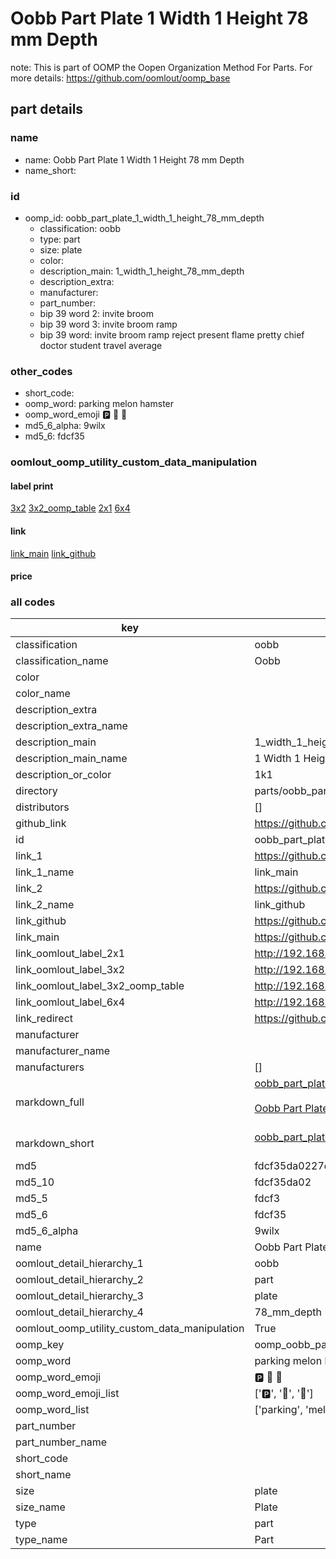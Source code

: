 # Oobb Part Plate 1 Width 1 Height 78 mm Depth  

note: This is part of OOMP the Oopen Organization Method For Parts. For more details: https://github.com/oomlout/oomp_base

##  part details
  







### name
* name: Oobb Part Plate 1 Width 1 Height 78 mm Depth
* name_short: 
### id
* oomp_id: oobb_part_plate_1_width_1_height_78_mm_depth
  * classification: oobb
  * type: part
  * size: plate
  * color: 
  * description_main: 1_width_1_height_78_mm_depth
  * description_extra: 
  * manufacturer: 
  * part_number: 
  * bip 39 word 2: invite broom
  * bip 39 word 3: invite broom ramp
  * bip 39 word: invite broom ramp reject present flame pretty chief doctor student travel average

### other_codes
* short_code: 
* oomp_word: parking melon hamster
* oomp_word_emoji :parking: :melon: :hamster:
* md5_6_alpha: 9wilx
* md5_6: fdcf35






### oomlout_oomp_utility_custom_data_manipulation
#### label print
[3x2](http://192.168.1.245:1112/?label=oomp%209wilx)
[3x2_oomp_table](http://192.168.1.108:1112/?label=oomp%209wilx)
[2x1](http://192.168.1.242:1112/?label=oomp%209wilx)
[6x4](http://192.168.1.55:1112/?label=oomp%209wilx)    

#### link

[link_main](https://github.com/oomlout/oomlout_oomp_version_1_messy/tree/main/parts/oobb_part_plate_1_width_1_height_78_mm_depth) [link_github](https://github.com/oomlout/oomlout_oomp_version_1_messy/tree/main/parts/oobb_part_plate_1_width_1_height_78_mm_depth)                             

#### price







### all codes 
| key | value |  
| --- | --- |  
| classification | oobb |  
| classification_name | Oobb |  
| color |  |  
| color_name |  |  
| description_extra |  |  
| description_extra_name |  |  
| description_main | 1_width_1_height_78_mm_depth |  
| description_main_name | 1 Width 1 Height 78 mm Depth |  
| description_or_color | 1k1 |  
| directory | parts/oobb_part_plate_1_width_1_height_78_mm_depth |  
| distributors | [] |  
| github_link | https://github.com/oomlout/oomlout_oomp_part_src/tree/main/parts/oobb_part_plate_1_width_1_height_78_mm_depth |  
| id | oobb_part_plate_1_width_1_height_78_mm_depth |  
| link_1 | https://github.com/oomlout/oomlout_oomp_version_1_messy/tree/main/parts/oobb_part_plate_1_width_1_height_78_mm_depth |  
| link_1_name | link_main |  
| link_2 | https://github.com/oomlout/oomlout_oomp_version_1_messy/tree/main/parts/oobb_part_plate_1_width_1_height_78_mm_depth |  
| link_2_name | link_github |  
| link_github | https://github.com/oomlout/oomlout_oomp_version_1_messy/tree/main/parts/oobb_part_plate_1_width_1_height_78_mm_depth |  
| link_main | https://github.com/oomlout/oomlout_oomp_version_1_messy/tree/main/parts/oobb_part_plate_1_width_1_height_78_mm_depth |  
| link_oomlout_label_2x1 | http://192.168.1.242:1112/?label=oomp%209wilx |  
| link_oomlout_label_3x2 | http://192.168.1.245:1112/?label=oomp%209wilx |  
| link_oomlout_label_3x2_oomp_table | http://192.168.1.108:1112/?label=oomp%209wilx |  
| link_oomlout_label_6x4 | http://192.168.1.55:1112/?label=oomp%209wilx |  
| link_redirect | https://github.com/oomlout/oomlout_oomp_version_1_messy/tree/main/parts/oobb_part_plate_1_width_1_height_78_mm_depth |  
| manufacturer |  |  
| manufacturer_name |  |  
| manufacturers | [] |  
| markdown_full | [oobb_part_plate_1_width_1_height_78_mm_depth](none)<br>[](none)<br>[Oobb Part Plate 1 Width 1 Height 78 Mm Depth](none)<br><br> |  
| markdown_short | [oobb_part_plate_1_width_1_height_78_mm_depth](none)<br><br> |  
| md5 | fdcf35da0227d54561550b4f62c733b0 |  
| md5_10 | fdcf35da02 |  
| md5_5 | fdcf3 |  
| md5_6 | fdcf35 |  
| md5_6_alpha | 9wilx |  
| name | Oobb Part Plate 1 Width 1 Height 78 mm Depth |  
| oomlout_detail_hierarchy_1 | oobb |  
| oomlout_detail_hierarchy_2 | part |  
| oomlout_detail_hierarchy_3 | plate |  
| oomlout_detail_hierarchy_4 | 78_mm_depth |  
| oomlout_oomp_utility_custom_data_manipulation | True |  
| oomp_key | oomp_oobb_part_plate_1_width_1_height_78_mm_depth |  
| oomp_word | parking melon hamster |  
| oomp_word_emoji | :parking: :melon: :hamster: |  
| oomp_word_emoji_list | [':parking:', ':melon:', ':hamster:'] |  
| oomp_word_list | ['parking', 'melon', 'hamster'] |  
| part_number |  |  
| part_number_name |  |  
| short_code |  |  
| short_name |  |  
| size | plate |  
| size_name | Plate |  
| type | part |  
| type_name | Part |  
